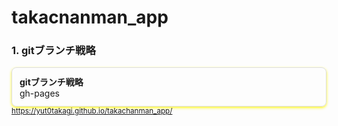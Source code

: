 # takacnanman_app

### 1. gitブランチ戦略
<a href="https://yut0takagi.github.io/takachanman_app/git%E3%83%96%E3%83%A9%E3%83%B3%E3%83%81%E6%88%A6%E7%95%A5" target="_blank" style="
  display: block;
  border: 1px solid #ddd;
  border-radius: 8px;
  padding: 12px;
  text-decoration: none;
  color: inherit;
  box-shadow: 0 2px 4px rgba(255, 247, 0, 0.89);
  ">
  <strong>gitブランチ戦略</strong><br>
  gh-pages<br>
  <small>https://yut0takagi.github.io/takachanman_app/</small>
</a>
<!-- このファイルはプロジェクトドキュメントのインデックスです。 -->
